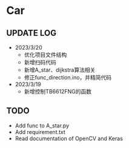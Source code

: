 # Car

## UPDATE LOG

- 2023/3/20 
  - 优化项目文件结构
  - 新增扫码代码
  - 新增A_star、dijkstra算法相关
  - 修正func_direction.ino，并精简代码
- 2023/3/19 
  - 新增控制TB6612FNG的函数

## TODO
- Add func to A_star.py
- Add requirement.txt
- Read documentation of OpenCV and Keras